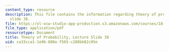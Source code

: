```yaml
---
content_type: resource
description: This file contains the information regarding theory of probability, lecture
  slide 38.
file: https://ol-ocw-studio-app-production.s3.amazonaws.com/courses/18-175-theory-of-probability-spring-2014/ca33cca11e96888ef565c288bb82c95e_MIT18_175S14_Lecture38.pdf
file_type: application/pdf
resourcetype: Document
title: Theory of Probability, Lecture Slide 38
uid: ca33cca1-1e96-888e-f565-c288bb82c95e
---
```

